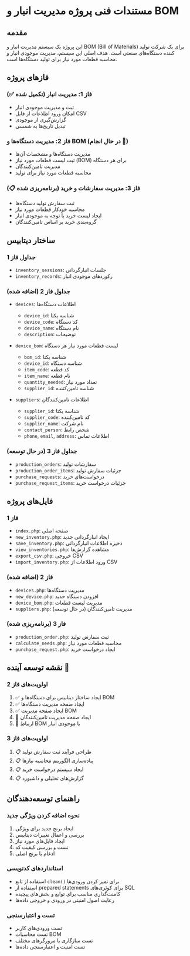# مستندات فنی پروژه مدیریت انبار و BOM

## مقدمه
این پروژه یک سیستم مدیریت انبار و BOM (Bill of Materials) برای یک شرکت تولید کننده دستگاه‌های صنعتی است. هدف اصلی این سیستم، مدیریت موجودی انبار و محاسبه قطعات مورد نیاز برای تولید دستگاه‌ها است.

## فاز‌های پروژه

### فاز 1: مدیریت انبار (تکمیل شده ✅)
- ثبت و مدیریت موجودی انبار
- امکان ورود اطلاعات از فایل CSV
- گزارش‌گیری از موجودی
- تبدیل تاریخ‌ها به شمسی

### فاز 2: مدیریت دستگاه‌ها و BOM (در حال انجام 🚧)
- مدیریت دستگاه‌ها و مشخصات آن‌ها
- ثبت لیست قطعات مورد نیاز (BOM) برای هر دستگاه
- مدیریت تامین‌کنندگان
- محاسبه قطعات مورد نیاز برای تولید

### فاز 3: مدیریت سفارشات و خرید (برنامه‌ریزی شده 📋)
- ثبت سفارش تولید دستگاه‌ها
- محاسبه خودکار قطعات مورد نیاز
- ایجاد لیست خرید با توجه به موجودی انبار
- گروه‌بندی خرید بر اساس تامین‌کنندگان

## ساختار دیتابیس

### جداول فاز 1
- `inventory_sessions`: جلسات انبارگردانی
- `inventory_records`: رکوردهای موجودی انبار

### جداول فاز 2 (اضافه شده)
- `devices`: اطلاعات دستگاه‌ها
  - `device_id`: شناسه یکتا
  - `device_code`: کد دستگاه
  - `device_name`: نام دستگاه
  - `description`: توضیحات

- `device_bom`: لیست قطعات مورد نیاز هر دستگاه
  - `bom_id`: شناسه یکتا
  - `device_id`: شناسه دستگاه
  - `item_code`: کد قطعه
  - `item_name`: نام قطعه
  - `quantity_needed`: تعداد مورد نیاز
  - `supplier_id`: شناسه تامین‌کننده

- `suppliers`: اطلاعات تامین‌کنندگان
  - `supplier_id`: شناسه یکتا
  - `supplier_code`: کد تامین‌کننده
  - `supplier_name`: نام شرکت
  - `contact_person`: شخص رابط
  - `phone`, `email`, `address`: اطلاعات تماس

### جداول فاز 3 (در حال توسعه)
- `production_orders`: سفارشات تولید
- `production_order_items`: جزئیات سفارش تولید
- `purchase_requests`: درخواست‌های خرید
- `purchase_request_items`: جزئیات درخواست خرید

## فایل‌های پروژه

### فاز 1
- `index.php`: صفحه اصلی
- `new_inventory.php`: ایجاد انبارگردانی جدید
- `save_inventory.php`: ذخیره اطلاعات انبارگردانی
- `view_inventories.php`: مشاهده گزارش‌ها
- `export_csv.php`: خروجی CSV
- `import_inventory.php`: ورود اطلاعات از CSV

### فاز 2 (اضافه شده)
- `devices.php`: مدیریت دستگاه‌ها
- `new_device.php`: افزودن دستگاه جدید
- `device_bom.php`: مدیریت لیست قطعات
- `suppliers.php`: مدیریت تامین‌کنندگان (در حال توسعه)

### فاز 3 (برنامه‌ریزی شده)
- `production_order.php`: ثبت سفارش تولید
- `calculate_needs.php`: محاسبه قطعات مورد نیاز
- `purchase_request.php`: ایجاد درخواست خرید

## نقشه توسعه آینده 🎯

### اولویت‌های فاز 2
1. ✅ ایجاد ساختار دیتابیس برای دستگاه‌ها و BOM
2. ✅ ایجاد صفحه مدیریت دستگاه‌ها
3. ✅ ایجاد صفحه مدیریت BOM
4. 🚧 ایجاد صفحه مدیریت تامین‌کنندگان
5. 🚧 ارتباط BOM با موجودی انبار

### اولویت‌های فاز 3
1. 📋 طراحی فرآیند ثبت سفارش تولید
2. 📋 پیاده‌سازی الگوریتم محاسبه نیازها
3. 📋 ایجاد سیستم درخواست خرید
4. 📋 گزارش‌های تحلیلی و داشبورد

## راهنمای توسعه‌دهندگان

### نحوه اضافه کردن ویژگی جدید
1. ایجاد برنچ جدید برای ویژگی
2. بررسی و اعمال تغییرات دیتابیس
3. ایجاد فایل‌های مورد نیاز
4. تست و بررسی کیفیت کد
5. ادغام با برنچ اصلی

### استانداردهای کدنویسی
- استفاده از تابع `clean()` برای تمیز کردن ورودی‌ها
- استفاده از prepared statements برای کوئری‌های SQL
- کامنت‌گذاری مناسب برای توابع و بخش‌های پیچیده
- رعایت اصول امنیتی در ورودی و خروجی داده‌ها

### تست و اعتبارسنجی
- تست ورودی‌های کاربر
- تست محاسبات BOM
- تست سازگاری با مرورگرهای مختلف
- تست امنیت و اعتبارسنجی داده‌ها
